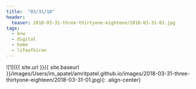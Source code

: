 ```yaml
---
title:  "03/31/18"
header:
  teaser: 2018-03-31-three-thirtyone-eighteen/2018-03-31-01.jpg
tags: 
  - b+w
  - digital
  - home
  - lifeofkiran
---
```


<p></p>
![1]({{ site.url }}{{ site.baseurl }}/images/Users/im_apatel/amritpatel.github.io/images/2018-03-31-three-thirtyone-eighteen/2018-03-31-01.jpg){: .align-center}
<figcaption> </figcaption>
<p></p>

